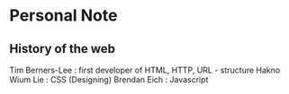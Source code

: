 # Personal Note
## History of the web
 Tim Berners-Lee : first developer of HTML, HTTP, URL - structure
 Hakno Wium Lie : CSS (Designing)
 Brendan Eich : Javascript
